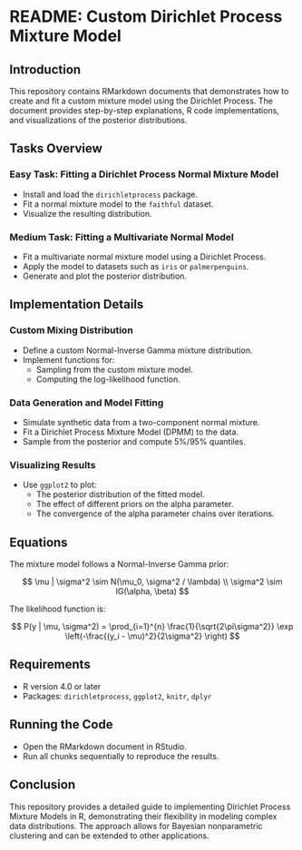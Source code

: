 # README: Custom Dirichlet Process Mixture Model

## Introduction
This repository contains RMarkdown documents that demonstrates how to create and fit a custom mixture model using the Dirichlet Process. 
The document provides step-by-step explanations, R code implementations, and visualizations of the posterior distributions.

## Tasks Overview

### Easy Task: Fitting a Dirichlet Process Normal Mixture Model
- Install and load the `dirichletprocess` package.
- Fit a normal mixture model to the `faithful` dataset.
- Visualize the resulting distribution.

### Medium Task: Fitting a Multivariate Normal Model
- Fit a multivariate normal mixture model using a Dirichlet Process.
- Apply the model to datasets such as `iris` or `palmerpenguins`.
- Generate and plot the posterior distribution.

## Implementation Details

### Custom Mixing Distribution
- Define a custom Normal-Inverse Gamma mixture distribution.
- Implement functions for:
  - Sampling from the custom mixture model.
  - Computing the log-likelihood function.

### Data Generation and Model Fitting
- Simulate synthetic data from a two-component normal mixture.
- Fit a Dirichlet Process Mixture Model (DPMM) to the data.
- Sample from the posterior and compute 5%/95% quantiles.

### Visualizing Results
- Use `ggplot2` to plot:
  - The posterior distribution of the fitted model.
  - The effect of different priors on the alpha parameter.
  - The convergence of the alpha parameter chains over iterations.

## Equations
The mixture model follows a Normal-Inverse Gamma prior:

$$
\mu | \sigma^2 \sim N(\mu_0, \sigma^2 / \lambda) \\
\sigma^2 \sim IG(\alpha, \beta)
$$

The likelihood function is:

$$
P(y | \mu, \sigma^2) = \prod_{i=1}^{n} \frac{1}{\sqrt{2\pi\sigma^2}} \exp \left(-\frac{(y_i - \mu)^2}{2\sigma^2} \right)
$$

## Requirements
- R version 4.0 or later
- Packages: `dirichletprocess`, `ggplot2`, `knitr`, `dplyr`

## Running the Code
- Open the RMarkdown document in RStudio.
- Run all chunks sequentially to reproduce the results.

## Conclusion
This repository provides a detailed guide to implementing Dirichlet Process Mixture Models in R, demonstrating their flexibility in modeling complex data distributions. The approach allows for Bayesian nonparametric clustering and can be extended to other applications.

